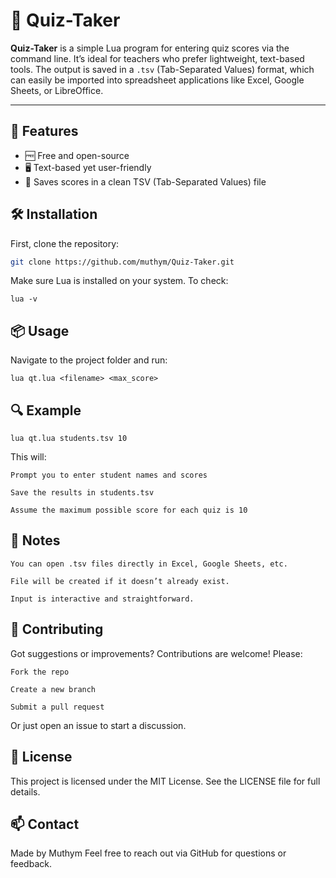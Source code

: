 # 📘 Quiz-Taker

**Quiz-Taker** is a simple Lua program for entering quiz scores via the command line. It’s ideal for teachers who prefer lightweight, text-based tools. The output is saved in a `.tsv` (Tab-Separated Values) format, which can easily be imported into spreadsheet applications like Excel, Google Sheets, or LibreOffice.

---

## 🚀 Features

- 🆓 Free and open-source  
- 🖥️ Text-based yet user-friendly  
- 💾 Saves scores in a clean TSV (Tab-Separated Values) file


## 🛠️ Installation

First, clone the repository:

```bash
git clone https://github.com/muthym/Quiz-Taker.git
```

Make sure Lua is installed on your system. To check:
```
lua -v
```


## 📦 Usage

Navigate to the project folder and run:
```
lua qt.lua <filename> <max_score>
```

## 🔍 Example
```
lua qt.lua students.tsv 10
```
This will:

    Prompt you to enter student names and scores

    Save the results in students.tsv

    Assume the maximum possible score for each quiz is 10


## 📝 Notes

    You can open .tsv files directly in Excel, Google Sheets, etc.

    File will be created if it doesn’t already exist.

    Input is interactive and straightforward.


## 🤝 Contributing

Got suggestions or improvements? Contributions are welcome! Please:

    Fork the repo

    Create a new branch

    Submit a pull request

Or just open an issue to start a discussion.


## 📄 License

This project is licensed under the MIT License.
See the LICENSE file for full details.

## 📫 Contact

Made by Muthym
Feel free to reach out via GitHub for questions or feedback.

